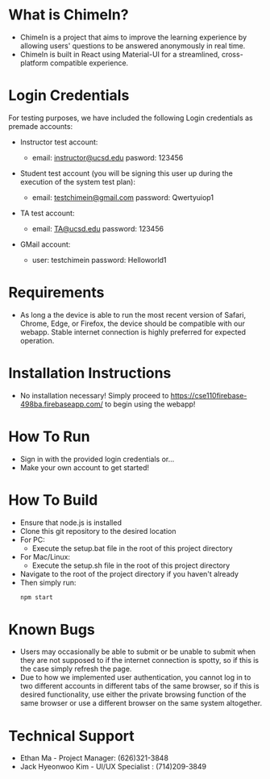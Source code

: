 # What is ChimeIn?
- ChimeIn is a project that aims to improve the learning experience by allowing users' questions to be answered anonymously in real time.
- ChimeIn is built in React using Material-UI for a streamlined, cross-platform compatible experience.

# Login Credentials
For testing purposes, we have included the following Login credentials as premade accounts:
- Instructor test account:
  - email: instructor@ucsd.edu pasword: 123456

- Student test account (you will be signing this user up during the execution of the system test plan):
  - email: testchimein@gmail.com password: Qwertyuiop1

- TA test account:
  - email: TA@ucsd.edu password: 123456

- GMail account:
  - user: testchimein password: Helloworld1

# Requirements
- As long a the device is able to run the most recent version of Safari, Chrome, Edge, or Firefox, the device should be compatible with our webapp. Stable internet connection is highly preferred for expected operation.

# Installation Instructions
- No installation necessary! Simply proceed to https://cse110firebase-498ba.firebaseapp.com/ to begin using the webapp!

# How To Run
- Sign in with the provided login credentials or...
- Make your own account to get started!

# How To Build
- Ensure that node.js is installed
- Clone this git repository to the desired location
- For PC:
  - Execute the setup.bat file in the root of this project directory
- For Mac/Linux:
  - Execute the setup.sh file in the root of this project directory
- Navigate to the root of the project directory if you haven't already
- Then simply run:
  ```sh
  npm start
  ```

# Known Bugs
- Users may occasionally be able to submit or be unable to submit when they are not supposed to if the internet connection is spotty, so if this is the case simply refresh the page.
- Due to how we implemented user authentication, you cannot log in to two different accounts in different tabs of the same browser, so if this is desired functionality, use either the private browsing function of the same browser or use a different browser on the same system altogether.

# Technical Support
- Ethan Ma - Project Manager: (626)321-3848
- Jack Hyeonwoo Kim - UI/UX Specialist : (714)209-3849
